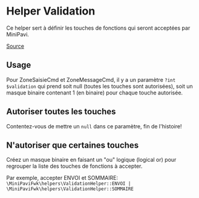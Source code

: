 # Helper Validation

Ce helper sert à définir les touches de fonctions qui seront acceptées par MiniPavi.

[Source](../../src/helpers/ValidationHelper.php)


## Usage
Pour ZoneSaisieCmd et ZoneMessageCmd, il y a un paramètre `?int $validation` qui prend soit null (toutes les touches sont autorisées), soit un masque binaire contenant 1 (en binaire) pour chaque touche autorisée.


## Autoriser toutes les touches
Contentez-vous de mettre un `null` dans ce paramètre, fin de l'histoire!


## N'autoriser que certaines touches
Créez un masque binaire en faisant un "ou" logique (logical or) pour regrouper la liste des touches de fonctions à accepter.

Par exemple, accepter ENVOI et SOMMAIRE:
`\MiniPaviFwk\helpers\ValidationHelper::ENVOI | \MiniPaviFwk\helpers\ValidationHelper::SOMMAIRE`

